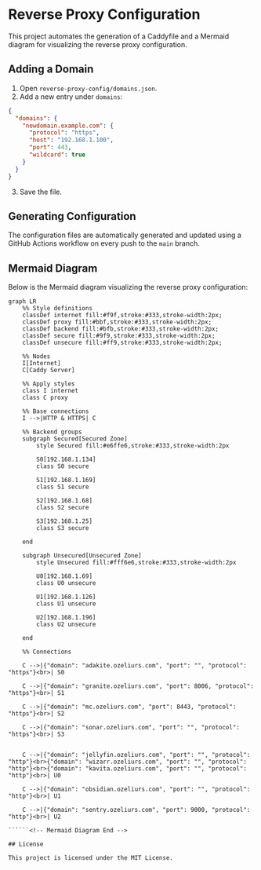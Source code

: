 # Reverse Proxy Configuration

This project automates the generation of a Caddyfile and a Mermaid diagram for visualizing the reverse proxy configuration.

## Adding a Domain

1. Open `reverse-proxy-config/domains.json`.
2. Add a new entry under `domains`:

```json
{
  "domains": {
    "newdomain.example.com": {
      "protocol": "https",
      "host": "192.168.1.100",
      "port": 443,
      "wildcard": true
    }
  }
}
```

3. Save the file.

## Generating Configuration

The configuration files are automatically generated and updated using a GitHub Actions workflow on every push to the `main` branch.

## Mermaid Diagram

Below is the Mermaid diagram visualizing the reverse proxy configuration:

<!-- Mermaid Diagram Start -->
```mermaid
graph LR
    %% Style definitions
    classDef internet fill:#f9f,stroke:#333,stroke-width:2px;
    classDef proxy fill:#bbf,stroke:#333,stroke-width:2px;
    classDef backend fill:#bfb,stroke:#333,stroke-width:2px;
    classDef secure fill:#9f9,stroke:#333,stroke-width:2px;
    classDef unsecure fill:#ff9,stroke:#333,stroke-width:2px;

    %% Nodes
    I[Internet]
    C[Caddy Server]

    %% Apply styles
    class I internet
    class C proxy

    %% Base connections
    I -->|HTTP & HTTPS| C

    %% Backend groups
    subgraph Secured[Secured Zone]
        style Secured fill:#e6ffe6,stroke:#333,stroke-width:2px
        
        S0[192.168.1.134]
        class S0 secure
        
        S1[192.168.1.169]
        class S1 secure
        
        S2[192.168.1.68]
        class S2 secure
        
        S3[192.168.1.25]
        class S3 secure
        
    end

    subgraph Unsecured[Unsecured Zone]
        style Unsecured fill:#fff6e6,stroke:#333,stroke-width:2px
        
        U0[192.168.1.69]
        class U0 unsecure
        
        U1[192.168.1.126]
        class U1 unsecure
        
        U2[192.168.1.196]
        class U2 unsecure
        
    end

    %% Connections
    
    C -->|{"domain": "adakite.ozeliurs.com", "port": "", "protocol": "https"}<br>| S0
    
    C -->|{"domain": "granite.ozeliurs.com", "port": 8006, "protocol": "https"}<br>| S1
    
    C -->|{"domain": "mc.ozeliurs.com", "port": 8443, "protocol": "https"}<br>| S2
    
    C -->|{"domain": "sonar.ozeliurs.com", "port": "", "protocol": "https"}<br>| S3
    
    
    C -->|{"domain": "jellyfin.ozeliurs.com", "port": "", "protocol": "http"}<br>{"domain": "wizarr.ozeliurs.com", "port": "", "protocol": "http"}<br>{"domain": "kavita.ozeliurs.com", "port": "", "protocol": "http"}<br>| U0
    
    C -->|{"domain": "obsidian.ozeliurs.com", "port": "", "protocol": "http"}<br>| U1
    
    C -->|{"domain": "sentry.ozeliurs.com", "port": 9000, "protocol": "http"}<br>| U2
    
``````<!-- Mermaid Diagram End -->

## License

This project is licensed under the MIT License.
